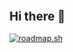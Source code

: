 ## Hi there 👋

[![roadmap.sh](https://roadmap.sh/card/wide/6686c72e6cd3b9cc3fa613dc?variant=dark)](https://roadmap.sh)

<!--
**Lava-Iris/Lava-Iris** is a ✨ _special_ ✨ repository because its `README.md` (this file) appears on your GitHub profile.

Here are some ideas to get you started:

- 🔭 I’m currently working on ...
- 🌱 I’m currently learning ...
- 👯 I’m looking to collaborate on ...
- 🤔 I’m looking for help with ...
- 💬 Ask me about ...
- 📫 How to reach me: ...
- 😄 Pronouns: ...
- ⚡ Fun fact: ...
-->
